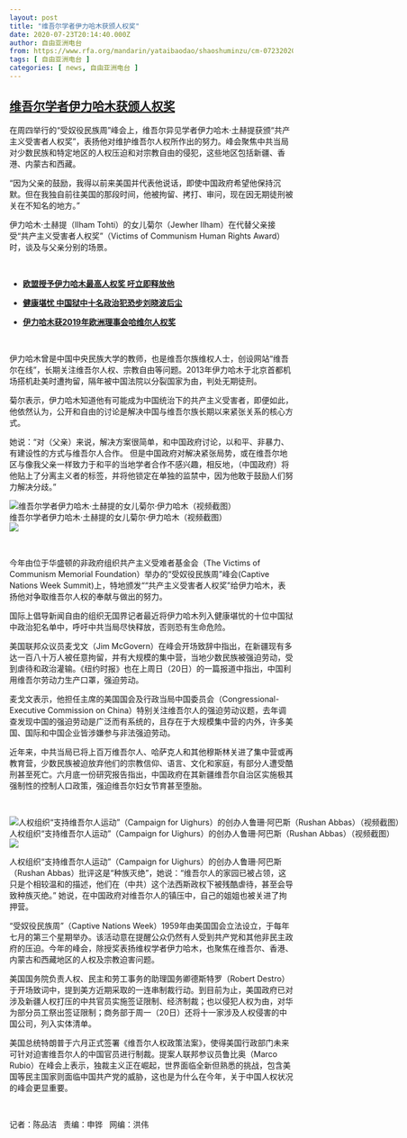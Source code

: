 ```yaml
---
layout: post
title: "维吾尔学者伊力哈木获颁人权奖"
date: 2020-07-23T20:14:40.000Z
author: 自由亚洲电台
from: https://www.rfa.org/mandarin/yataibaodao/shaoshuminzu/cm-07232020110244.html
tags: [ 自由亚洲电台 ]
categories: [ news, 自由亚洲电台 ]
---
```

<!--1595535280000-->
[维吾尔学者伊力哈木获颁人权奖](https://www.rfa.org/mandarin/yataibaodao/shaoshuminzu/cm-07232020110244.html)
------

<div>
<p>在周四举行的“受奴役民族周”峰会上，维吾尔异见学者伊力哈木‧土赫提获颁“共产主义受害者人权奖”，表扬他对维护维吾尔人权所作出的努力。峰会聚焦中共当局对少数民族和特定地区的人权压迫和对宗教自由的侵犯，这些地区包括新疆、香港、内蒙古和西藏。</p><p>“因为父亲的鼓励，我得以前来美国并代表他说话，即使中国政府希望他保持沉默。但在我独自前往美国的那段时间，他被拘留、拷打、审问，现在因无期徒刑被关在不知名的地方。”</p><p>伊力哈木‧土赫提（Ilham Tohti）的女儿菊尔（Jewher Ilham）在代替父亲接受“共产主义受害者人权奖”（Victims of Communism Human Rights Award）时，谈及与父亲分别的场景。</p><p> </p><ul><li><b><a class="external-link" href="http://www.rfa.org/mandarin/yataibaodao/shaoshuminzu/cc-10242019110414.html">欧盟授予伊力哈木最高人权奖 吁立即释放他</a></b></li></ul><ul><li><b><a class="external-link" href="http://www.rfa.org/mandarin/yataibaodao/renquanfazhi/cm-07102020115819.html">健康堪忧 中国狱中十名政治犯恐步刘晓波后尘</a></b></li></ul><ul><li><b><a class="external-link" href="http://www.rfa.org/mandarin/Xinwen/2-09302019111204.html">伊力哈木获2019年欧洲理事会哈维尔人权奖</a></b></li></ul><p> </p><p>伊力哈木曾是中国中央民族大学的教师，也是维吾尔族维权人士，创设网站“维吾尔在线”，长期关注维吾尔人权、宗教自由等问题。2013年伊力哈木于北京首都机场搭机赴美时遭拘留，隔年被中国法院以分裂国家为由，判处无期徒刑。</p><p>菊尔表示，伊力哈木知道他有可能成为中国统治下的共产主义受害者，即便如此，他依然认为，公开和自由的讨论是解决中国与维吾尔族长期以来紧张关系的核心方式。</p><p>她说：“对（父亲）来说，解决方案很简单，和中国政府讨论，以和平、非暴力、有建设性的方式与维吾尔人合作。 但是中国政府对解决紧张局势，或在维吾尔地区与像我父亲一样致力于和平的当地学者合作不感兴趣，相反地，（中国政府）将他贴上了分离主义者的标签，并将他锁定在单独的监禁中，因为他敢于鼓励人们努力解决分歧。”</p><p><div class="image-inline captioned" style="width:622px;"><div style="width:622px;"><img alt="维吾尔学者伊力哈木·土赫提的女儿菊尔·伊力哈木（视频截图）" src="https://www.rfa.org/mandarin/yataibaodao/shaoshuminzu/cm-07232020110244.html/yt919j.png" title="维吾尔学者伊力哈木·土赫提的女儿菊尔·伊力哈木（视频截图）"/></div><div class="image-caption"><span style="width:622px;">维吾尔学者伊力哈木·土赫提的女儿菊尔·伊力哈木（视频截图）</span><span class="copyright"> </span></div><div id="zoomattribute"><a class="single_image" href="/mandarin/yataibaodao/shaoshuminzu/cm-07232020110244.html/yt919j.png" title="维吾尔学者伊力哈木·土赫提的女儿菊尔·伊力哈木（视频截图）"><img src="/rfa_resources/graphics/icon-zoom.png"/></a></div></div></p><p> </p><p>今年由位于华盛顿的非政府组织共产主义受难者基金会（The Victims of Communism Memorial Foundation）举办的“受奴役民族周”峰会(Captive Nations Week Summit)上，特地颁发““共产主义受害者人权奖”给伊力哈木，表扬他对争取维吾尔人权的奉献与做出的努力。</p><p>国际上倡导新闻自由的组织无国界记者最近将伊力哈木列入健康堪忧的十位中国狱中政治犯名单中，呼吁中共当局尽快释放，否则恐有生命危险。</p><p>美国联邦众议员麦戈文（Jim McGovern）在峰会开场致辞中指出，在新疆现有多达一百八十万人被任意拘留，并有大规模的集中营，当地少数民族被强迫劳动，受到虐待和政治灌输。《纽约时报》也在上周日（20日）的一篇报道中指出，中国利用维吾尔劳动力生产口罩，强迫劳动。</p><p>麦戈文表示，他担任主席的美国国会及行政当局中国委员会（Congressional-Executive Commission on China）特别关注维吾尔人的强迫劳动议题，去年调查发现中国的强迫劳动是广泛而有系统的，且存在于大规模集中营的内外，许多美国、国际和中国企业皆涉嫌参与非法强迫劳动。</p><p>近年来，中共当局已将上百万维吾尔人、哈萨克人和其他穆斯林关进了集中营或再教育营，少数民族被迫放弃他们的宗教信仰、语言、文化和家庭，有部分人遭受酷刑甚至死亡。六月底一份研究报告指出，中国政府在其新疆维吾尔自治区实施极其强制性的控制人口政策，强迫维吾尔妇女节育甚至堕胎。</p><p> </p><p><div class="image-inline captioned" style="width:800px;"><div style="width:800px;"><img alt="人权组织“支持维吾尔人运动”（Campaign for Uighurs）的创办人鲁珊·阿巴斯（Rushan Abbas）（视频截图）" src="https://www.rfa.org/mandarin/yataibaodao/shaoshuminzu/cm-07232020110244.html/cm0723z.jpg" title="人权组织“支持维吾尔人运动”（Campaign for Uighurs）的创办人鲁珊·阿巴斯（Rushan Abbas）（视频截图）"/></div><div class="image-caption"><span style="width:800px;">人权组织“支持维吾尔人运动”（Campaign for Uighurs）的创办人鲁珊·阿巴斯（Rushan Abbas）（视频截图）</span><span class="copyright"> </span></div><div id="zoomattribute"><a class="single_image" href="/mandarin/yataibaodao/shaoshuminzu/cm-07232020110244.html/cm0723z.jpg" title="人权组织“支持维吾尔人运动”（Campaign for Uighurs）的创办人鲁珊·阿巴斯（Rushan Abbas）（视频截图）"><img src="/rfa_resources/graphics/icon-zoom.png"/></a></div></div></p><p>人权组织“支持维吾尔人运动”（Campaign for Uighurs）的创办人鲁珊·阿巴斯（Rushan Abbas）批评这是“种族灭绝”，她说：“维吾尔人的家园已被占领，这只是个相较温和的描述，他们在（中共）这个法西斯政权下被残酷虐待，甚至会导致种族灭绝。” 她说，在中国政府对维吾尔人的镇压中，自己的姐姐也被关进了拘押营。</p><p>“受奴役民族周”（Captive Nations Week）1959年由美国国会立法设立，于每年七月的第三个星期举办。该活动意在提醒公众仍然有人受到共产党和其他非民主政府的压迫。今年的峰会，除授奖表扬维权学者伊力哈木，也聚焦在维吾尔、香港、内蒙古和西藏地区的人权及宗教迫害问题。</p><p>美国国务院负责人权、民主和劳工事务的助理国务卿德斯特罗（Robert Destro）于开场致词中，提到美方近期采取的一连串制裁行动。到目前为止，美国政府已对涉及新疆人权打压的中共官员实施签证限制、经济制裁；也以侵犯人权为由，对华为部分员工祭出签证限制；商务部于周一（20日）还将十一家涉及人权侵害的中国公司，列入实体清单。</p><p>美国总统特朗普于六月正式签署《维吾尔人权政策法案》，使得美国行政部门未来可针对迫害维吾尔人的中国官员进行制裁。提案人联邦参议员鲁比奥（Marco Rubio）在峰会上表示，独裁主义正在崛起，世界面临全新但熟悉的挑战，包含美国等民主国家则面临中国共产党的威胁，这也是为什么在今年，关于中国人权状况的峰会更显重要。</p><p> </p><p>记者：陈品洁   责编：申铧   网编：洪伟</p>
</div>
